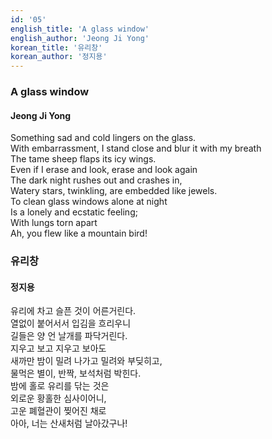 ```yaml
---
id: '05'
english_title: 'A glass window' 
english_author: 'Jeong Ji Yong'
korean_title: '유리창'
korean_author: '정지용'
---
```


### A glass window

#### Jeong Ji Yong

Something sad and cold lingers on the glass.\
With embarrassment, I stand close and blur it with my breath \
The tame sheep flaps its icy wings.\
Even if I erase and look, erase and look again\
The dark night rushes out and crashes in, \
Watery stars, twinkling, are embedded like jewels. \
To clean glass windows alone at night \
Is a lonely and ecstatic feeling; \
With lungs torn apart \
Ah, you flew like a mountain bird!

### 유리창

#### 정지용

유리에 차고 슬픈 것이 어른거린다.\
열없이 붙어서서 입김을 흐리우니\
길들은 양 언 날개를 파닥거린다.\
지우고 보고 지우고 보아도\
새까만 밤이 밀려 나가고 밀려와 부딪히고,\
물먹은 별이, 반짝, 보석처럼 박힌다.\
밤에 홀로 유리를 닦는 것은\
외로운 황홀한 심사이어니,\
고운 폐혈관이 찢어진 채로\
아아, 너는 산새처럼 날아갔구나!
